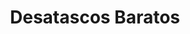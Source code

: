 ---
id: 'service-04'
title: 'Desatascos Baratos'
titleMeta: "Desatascos Baratos - 24/7 - ¡Precios increíbles!"
canonical: https://www.desatascos-madrid.com/services/desatascos-baratos

metaContent: "¿Buscas desatascos baratos y de calidad? ¡Tenemos la solución! Servicio rápido y eficaz las 24 horas. ¡Pide tu presupuesto ya! ☎️​ 647 376 782"
mediumImage: 'desatascosbaratos-md.webp'
largeImage: 'desatascosbaratos-lg.webp'
detailBreadcrumbSubTitle: 'Desatascos 24 Horas'
detailBreadcrumbDesc: 'Desatascos Baratos: Experiencia y profesionalismo desde Desatascos Pociten'

title2: 'Desatrancos Baratos'
#PARRAFO color negro de fondo y letras en verde
detailSubTitle: 'Desatascos Baratos: Soluciones de Desatasco a Precios Competitivos'

#PARRAFO slider
parrafo: "Soluciones de calidad a precios accesibles con Desatascos Pociten"


#Set inner Html con contenido variable

contenido: "
<p>Como empresa especializada en desatascos, Desatascos Pociten está comprometida con ofrecer soluciones de calidad a precios accesibles. Nuestra experiencia en el campo nos permite brindar servicios confiables y eficientes, asegurando la satisfacción total de nuestros clientes. En este artículo, hablaremos de los desatascos baratos y cómo Desatascos Pociten se destaca en el mercado.</p>
<br>
<h2>¿Por qué elegir a Desatascos Pociten para los desatascos baratos?</h2>
<p>En Desatascos Pociten, creemos que todos merecen soluciones de calidad a precios justos. Por eso, nos enfocamos en ofrecer servicios de desatasco a precios accesibles sin sacrificar la calidad. Al elegir a Desatascos Pociten, puede estar seguro de que recibirá soluciones de calidad a precios competitivos.</p>
<br>
<br>

<h2>¿Qué servicios de desatasco ofrece Desatascos Pociten?</h2>
<p>En Desatascos Pociten ofrecemos una amplia gama de servicios de desatasco para satisfacer las necesidades de nuestros clientes. Algunos de nuestros servicios incluyen:</p>

<h3>Desatasco de tuberías</h3>
<p>El desatasco de tuberías es uno de nuestros servicios más solicitados. Nuestro equipo de expertos está capacitado para identificar y solucionar problemas de obstrucción en tuberías de manera rápida y eficiente.</p>


<h3>Desatasco de alcantarillado</h3>
<p>El desatasco de alcantarillado es otro de nuestros servicios especializados. Utilizamos equipos de última tecnología para identificar y solucionar problemas de obstrucción en alcantarillado.</p>

<h3>Limpieza de fosas sépticas</h3>
<p>La limpieza de fosas sépticas es un servicio esencial para mantener un sistema de alcantarillado en buen estado. En Desatascos Pociten, ofrecemos servicios de limpieza de fosas sépticas eficientes y a precios accesibles.</p>
<br>


<h2>¿Cómo se lleva a cabo un servicio de desatasco en Desatascos Pociten?</h2>
<p>En Desatascos Pociten, nos enfocamos en ofrecer un servicio completo que incluye diagnóstico, solución y prevención. Cuando se solicita un servicio de desatasco, nuestro equipo de expertos se desplaza al lugar para identificar y solucionar el problema de manera eficiente y rápida. Además, brindamos asesoría para prevenir futuros problemas de desatasco.</p>

<h2>¿Qué hace que Desatascos Pociten sea diferente a otras empresas de desatascos?</h2>
<p>En Desatascos Pociten, nos enfocamos en ofrecer soluciones de calidad a precios competitivos. Nuestra experiencia en el campo nos permite identificar y solucionar problemas de desatasco de manera eficiente y rápida. Además, nos enfocamos en brindar un servicio completo que incluye diagnóstico, solución y prevención</p>

<h2>¿Cómo se puede solicitar un servicio de desatasco en Desatascos Pociten?</h2>
<p>Solicitar un servicio de desatasco en Desatascos Pociten es fácil y sencillo. Puede contactarnos a través de nuestra página web o por teléfono para programar una visita. Nuestro equipo de expertos se desplazará al lugar para identificar y solucionar el problema de manera eficiente y rápida.</p>

<h2>¿Cuáles son las ventajas de contratar a Desatascos Pociten para los desatascos baratos?</h2>
<p>Contratar a Desatascos Pociten para los desatascos baratos tiene varias ventajas. Algunas de ellas son:</p>

<li>Soluciones de calidad a precios competitivos.</li>
<li>Equipo de expertos capacitados en el campo.</li>
<li>Servicio completo que incluye diagnóstico, solución y prevención.</li>
<li>Asesoría para prevenir futuros problemas de desatasco.</li>
<br>
<h2>¿Dónde ofrece sus servicios Desatascos Pociten?</h2>
<p>✅ Pisos y viviendas en general con problemas de atascos en bañeras, fregaderos o inodoros</p>
<br>
<p>✅ Chalets individuales, adosados o pareados de clientes particulares en general con problemas de atascos en arquetas de hojas o tierra.</p>
<br>
<p>✅ Colegios con atascos en general de aseos y arquetas de patios.</p>
<br>
<p>✅ Urbanizaciones con atascos, arquetas deterioradas, problemas de tuberías o bajantes.</p>
<br>
<p>✅ Restaurantes con problemas de atascos en cocina, fregaderos o en los aseos de los clientes</p>
<br>
<p>✅ Instalaciones deportivas con problemas en los desagües de las piscina o vaciado de arquetas en los vestuarios.</p>
<br>
<p>✅ Hoteles para el mantenimiento de sus instalaciones, queriendo dar siempre el mejor servicio a sus huéspedes.</p>
<br>
<p>✅ Multinacionales para incidencias o mantenimiento de las instalaciones distribuidas en sus oficinas.</p>
<br>
<p>✅ Naves industriales, que generan residuos que sin remedio se acumulan en sus arquetas produciendo atrancos.</p>
<br>

<h2>¿Qué precauciones deben tomar los clientes antes de contratar a una empresa de desatascos?</h2>
<p>Antes de contratar a una empresa de desatascos, es importante verificar su experiencia y reputación en el campo. Además, es recomendable revisar los precios y servicios que ofrecen para asegurarse de que son competitivos y adecuados para sus necesidades. En Desatascos Pociten, nos enfocamos en ofrecer soluciones de calidad a precios competitivos y estamos comprometidos con la satisfacción total de nuestros clientes.</p>
<br>
<p>En resumen, los desatascos baratos son servicios de desatasco a precios accesibles que pueden ser una excelente opción para aquellos que buscan soluciones económicas. En Desatascos Pociten, estamos comprometidos en ofrecer soluciones de calidad a precios competitivos, brindando un servicio completo que incluye diagnóstico, solución y prevención. Si necesita servicios de desatasco confiables y eficientes, no dude en contactarnos.</p>
"




accordionData:
 [
    {
      question: '¿OFRECEN SERVICIOS DE DESATASCOS BARATOS?',
      answer:
        'En Desatascos Pociten, entendemos la importancia de ofrecer servicios de calidad a precios accesibles. Por eso, trabajamos constantemente para optimizar nuestros costos y brindar soluciones de desatascos económicas sin comprometer la calidad del trabajo realizado.',
    },
    {
      question: '¿CÓMO PUEDEN GARANTIZAR LA CALIDAD EN SUS SERVICIOS?',
      answer:
        'Nuestro equipo de profesionales en Desatascos Pociten cuenta con amplia experiencia y capacitación en el área de desatascos. A pesar de ofrecer precios competitivos, nos aseguramos de utilizar equipos y materiales de alta calidad, así como técnicas y procedimientos eficientes, para garantizar un servicio de desatasco óptimo.',
    },
    {
      question: '¿EL PRECIO DE LOS DESATASCOS BARATOS INCLUYE EL DIAGNÓSTICO Y LA SOLUCIÓN DEL PROBLEMA?',
      answer:
        'Sí, en Desatascos Pociten, nuestros servicios de desatascos baratos incluyen tanto el diagnóstico como la solución del problema. Nuestros técnicos evaluarán la situación, identificarán la causa de la obstrucción y procederán a realizar el desatasco de manera efectiva, todo dentro del precio acordado.',
    },
      {
      question: '¿CUÁL ES EL PROCESO PARA SOLICITAR UN SERVICIO?',
      answer: 'Para solicitar nuestros servicios de desatascos económicos, puede ponerse en contacto con nuestro equipo de atención al cliente a través de nuestro teléfono, correo electrónico o formulario de contacto en nuestra página web. Estaremos encantados de brindarle más información y programar una cita para solucionar sus problemas de atasco.'
    },
      {
      question: '¿CUÁNTO TIEMPO TARDAN EN RESOLVER UN PROBLEMA DE ATASCO CON SUS SERVICIOS?',
      answer:
        'En Desatascos Pociten, nos esforzamos por ofrecer soluciones rápidas y eficientes a nuestros clientes. El tiempo necesario para resolver un problema de atasco dependerá de la complejidad y la magnitud de la obstrucción. Sin embargo, nuestros técnicos cuentan con la experiencia y las herramientas necesarias para resolver la mayoría de los problemas de desatascos de manera rápida y efectiva.',
    },
  ]

isFeatured: true
---